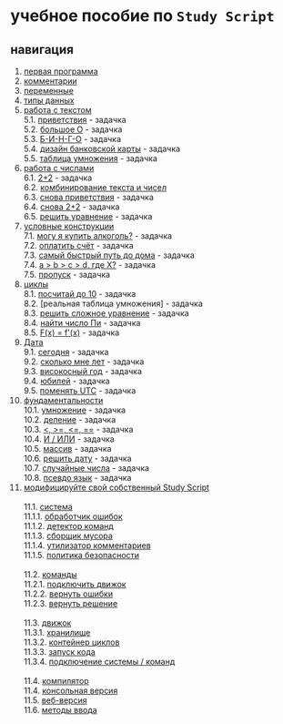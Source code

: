 # учебное пособие по `Study Script`

## навигация

1. [первая программа]()<br>
2. [комментарии]()<br>
3. [переменные]()<br>
4. [типы данных]()<br>
5. [работа с текстом]()<br>
   5.1. [приветствия]() - задачка<br>
   5.2. [большое О]() - задачка<br>
   5.3. [Б-И-Н-Г-О]() - задачка<br>
   5.4. [дизайн банковской карты]() - задачка<br>
   5.5. [таблица умножения]() - задачка<br>
6. [работа с числами]()<br>
   6.1. [2+2]() - задачка<br>
   6.2. [комбинирование текста и чисел]()<br>
   6.3. [снова приветствия]() - задачка<br>
   6.4. [снова 2+2]() - задачка<br>
   6.5. [решить уравнение]() - задачка<br>
7. [условные конструкции]()<br>
   7.1. [могу я купить алкоголь?]() - задачка<br>
   7.2. [оплатить счёт]() - задачка<br>
   7.3. [самый быстрый путь до дома]() - задачка<br>
   7.4. [a > b > c > d, где X?]() - задачка<br>
   7.5. [пропуск]() - задачка<br>
8. [циклы]()<br>
   8.1. [посчитай до 10]() - задачка<br>
   8.2. [реальная таблица умножения] - задачка<br>
   8.3. [решить сложное уравнение]() - задачка<br>
   8.4. [найти число Пи]() - задачка<br>
   8.5. [F(x) = f'(x)]() - задачка<br>
9. [Дата]()<br>
   9.1. [сегодня]() - задачка<br>
   9.2. [сколько мне лет]() - задачка<br>
   9.3. [високосный год]() - задачка<br>
   9.4. [юбилей]() - задачка<br>
   9.5. [поменять UTC]() - задачка<br>
10. [фундаментальности]()<br>
  10.1. [умножение]() - задачка<br>
  10.2. [деление]() - задачка<br>
  10.3. [<, >=, <=, ==]() - задачка<br>
  10.4. [И / ИЛИ]() - задачка<br>
  10.5. [массив]() - задачка<br>
  10.6. [решить дату]() - задачка<br>
  10.7. [случайные числа]() - задачка<br>
  10.8. [псевдо язык]() - задачка<br>
11. [модифицируйте свой собственный Study Script]()<br><br>
  11.1. [система]()<br>
    11.1.1. [обработчик ошибок]()<br>
    11.1.2. [детектор команд]()<br>
    11.1.3. [сборщик мусора]()<br>
    11.1.4. [утилизатор комментариев]()<br>
    11.1.5. [политика безопасности]()<br><br>
  11.2. [команды]()<br>
    11.2.1. [подключить движок]()<br>
    11.2.2. [вернуть ошибки]()<br>
    11.2.3. [вернуть решение]()<br><br>
  11.3. [движок]()<br>
    11.3.1. [хранилище]()<br>
    11.3.2. [контейнер циклов]()<br>
    11.3.3. [запуск кода]()<br>
    11.3.4. [подключение системы / команд]()<br><br>
  11.4. [компилятор]()<br>
    11.4. [консольная версия]()<br>
    11.5. [веб-версия]()<br>
    11.6. [методы ввода]()<br>
